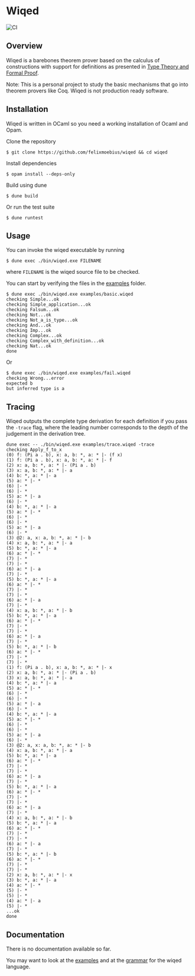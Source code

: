 # Wiqed

![CI](https://github.com/felixmoebius/wiqed/actions/workflows/workflow.yml/badge.svg)

## Overview

Wiqed is a barebones theorem prover based on the calculus of constructions with support for definitions as presented in [Type Theory and Formal Proof](https://www.cambridge.org/core/books/type-theory-and-formal-proof/0472640AAD34E045C7F140B46A57A67C).

Note: This is a personal project to study the basic mechanisms that go into theorem provers like Coq. Wiqed is not production ready software.

## Installation

Wiqed is written in OCaml so you need a working installation of Ocaml and Opam.

Clone the repository

```
$ git clone https://github.com/felixmoebius/wiqed && cd wiqed
```

Install dependencies

```
$ opam install --deps-only
```

Build using dune

```
$ dune build
```

Or run the test suite

```
$ dune runtest
```

## Usage

You can invoke the wiqed executable by running

```
$ dune exec ./bin/wiqed.exe FILENAME
```

where `FILENAME` is the wiqed source file to be checked.

You can start by verifying the files in the [examples](./examples) folder.

```
$ dune exec ./bin/wiqed.exe examples/basic.wiqed
checking Simple...ok 
checking Simple_application...ok
checking Falsum...ok
checking Not...ok
checking Not_a_is_type...ok
checking And...ok
checking Imp...ok
checking Complex...ok
checking Complex_with_definition...ok
checking Nat...ok
done
```

Or

```
$ dune exec ./bin/wiqed.exe examples/fail.wiqed
checking Wrong...error
expected b
but inferred type is a
```

## Tracing

Wiqed outputs the complete type derivation for each definition if you pass the `-trace` flag,
where the leading number corresponds to the depth of the judgement in the derivation tree.

```
dune exec -- ./bin/wiqed.exe examples/trace.wiqed -trace 
checking Apply_f_to_x
(0) f: (Pi a . b), x: a, b: *, a: * |- (f x)
(1) f: (Pi a . b), x: a, b: *, a: * |- f
(2) x: a, b: *, a: * |- (Pi a . b)
(3) x: a, b: *, a: * |- a
(4) b: *, a: * |- a
(5) a: * |- *
(6) |- *
(6) |- *
(5) a: * |- a
(6) |- *
(4) b: *, a: * |- a
(5) a: * |- *
(6) |- *
(6) |- *
(5) a: * |- a
(6) |- *
(3) @2: a, x: a, b: *, a: * |- b
(4) x: a, b: *, a: * |- a
(5) b: *, a: * |- a
(6) a: * |- *
(7) |- *
(7) |- *
(6) a: * |- a
(7) |- *
(5) b: *, a: * |- a
(6) a: * |- *
(7) |- *
(7) |- *
(6) a: * |- a
(7) |- *
(4) x: a, b: *, a: * |- b
(5) b: *, a: * |- a
(6) a: * |- *
(7) |- *
(7) |- *
(6) a: * |- a
(7) |- *
(5) b: *, a: * |- b
(6) a: * |- *
(7) |- *
(7) |- *
(1) f: (Pi a . b), x: a, b: *, a: * |- x
(2) x: a, b: *, a: * |- (Pi a . b)
(3) x: a, b: *, a: * |- a
(4) b: *, a: * |- a
(5) a: * |- *
(6) |- *
(6) |- *
(5) a: * |- a
(6) |- *
(4) b: *, a: * |- a
(5) a: * |- *
(6) |- *
(6) |- *
(5) a: * |- a
(6) |- *
(3) @2: a, x: a, b: *, a: * |- b
(4) x: a, b: *, a: * |- a
(5) b: *, a: * |- a
(6) a: * |- *
(7) |- *
(7) |- *
(6) a: * |- a
(7) |- *
(5) b: *, a: * |- a
(6) a: * |- *
(7) |- *
(7) |- *
(6) a: * |- a
(7) |- *
(4) x: a, b: *, a: * |- b
(5) b: *, a: * |- a
(6) a: * |- *
(7) |- *
(7) |- *
(6) a: * |- a
(7) |- *
(5) b: *, a: * |- b
(6) a: * |- *
(7) |- *
(7) |- *
(2) x: a, b: *, a: * |- x
(3) b: *, a: * |- a
(4) a: * |- *
(5) |- *
(5) |- *
(4) a: * |- a
(5) |- *
...ok
done
```

## Documentation

There is no documentation available so far.

You may want to look at the [examples](./examples) and at the [grammar](./lib/parser.mly) for the wiqed language.
